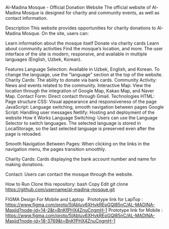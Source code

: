 Al-Madina Mosque - Official Donation Website
The official website of Al-Madina Mosque is designed for charity and community events, as well as contact information.

Description
This website provides opportunities for charity donations to Al-Madina Mosque. On the site, users can:

Learn information about the mosque itself
Donate via charity cards
Learn about community activities
Find the mosque’s location, and more.
The user interface of the site is modern, responsive, and available in multiple languages (English, Uzbek, Korean).

Features
Language Selection: Available in Uzbek, English, and Korean. To change the language, use the "language" section at the top of the website.
Charity Cards: The ability to donate via bank cards.
Community Activity: News and events related to the community.
Interactive Map: View the location through the integration of Google Map, Kakao Map, and Naver Map.
Contact Form: Direct contact through Gmail.
Technologies
HTML: Page structure
CSS: Visual appearance and responsiveness of the page
JavaScript: Language switching, smooth navigation between pages
Google Script: Handling user messages
Netlify: Hosting and deployment of the website
How it Works
Language Switching: Users can use the Language Selector to switch languages. The selected language is stored in LocalStorage, so the last selected language is preserved even after the page is reloaded.

Smooth Navigation Between Pages: When clicking on the links in the navigation menu, the pages transition smoothly.

Charity Cards: Cards displaying the bank account number and name for making donations.

Contact: Users can contact the mosque through the website.

How to Run
Clone this repository:
bash
Copy
Edit
git clone https://github.com/username/al-madina-mosque.git


FIGMA Design For Mobile and Laptop  
Prototype link for LapTop : https://www.figma.com/proto/5IAbIuv6XHvkREpGQl85nC/AL-MADINA-Masjid?node-id=14-2&t=BnKfPHX4ZnuCngmH-1
Prototype link for Mobile : https://www.figma.com/proto/5IAbIuv6XHvkREpGQl85nC/AL-MADINA-Masjid?node-id=18-3769&t=BnKfPHX4ZnuCngmH-1